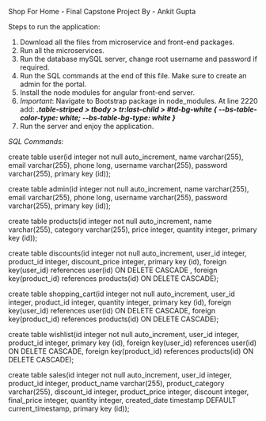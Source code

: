 Shop For Home - Final Capstone Project
By - Ankit Gupta

Steps to run the application:
1. Download all the files from microservice and front-end packages.
2. Run all the microservices.
3. Run the database mySQL server, change root username and password if required.
4. Run the SQL commands at the end of this file. Make sure to create an admin for the portal.
5. Install the node modules for angular front-end server.
6. *Important*: Navigate to Bootstrap package in node_modules. At line 2220 add:
    ***.table-striped > tbody > tr:last-child > #td-bg-white {
    --bs-table-color-type: white;
    --bs-table-bg-type: white
}***
7. Run the server and enjoy the application.

_SQL Commands:_

create table user(id integer not null auto_increment, name varchar(255), email varchar(255), 
phone long, username varchar(255), password varchar(255), primary key (id));

create table admin(id integer not null auto_increment, name varchar(255), email varchar(255), 
phone long, username varchar(255), password varchar(255), primary key (id));

create table products(id integer not null auto_increment, name varchar(255), category varchar(255), 
price integer, quantity integer, primary key (id));

create table discounts(id integer not null auto_increment, user_id integer, product_id integer, 
discount_price integer, primary key (id), 
foreign key(user_id) references user(id) ON DELETE CASCADE
, foreign key(product_id) references products(id) ON DELETE CASCADE);

create table shopping_cart(id integer not null auto_increment, user_id integer, product_id integer, 
quantity integer, primary key (id), 
foreign key(user_id) references user(id) ON DELETE CASCADE,
foreign key(product_id) references products(id) ON DELETE CASCADE);

create table wishlist(id integer not null auto_increment, user_id integer, product_id integer, 
primary key (id), 
foreign key(user_id) references user(id) ON DELETE CASCADE,
foreign key(product_id) references products(id) ON DELETE CASCADE);

create table sales(id integer not null auto_increment, user_id integer, product_id integer, product_name varchar(255),
product_category varchar(255), discount_id integer, 
product_price integer, discount integer, final_price integer, quantity integer, 
created_date timestamp DEFAULT current_timestamp, primary key (id));
